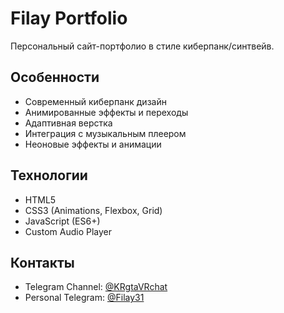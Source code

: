 # Filay Portfolio

Персональный сайт-портфолио в стиле киберпанк/синтвейв.

## Особенности
- Современный киберпанк дизайн
- Анимированные эффекты и переходы
- Адаптивная верстка
- Интеграция с музыкальным плеером
- Неоновые эффекты и анимации

## Технологии
- HTML5
- CSS3 (Animations, Flexbox, Grid)
- JavaScript (ES6+)
- Custom Audio Player

## Контакты
- Telegram Channel: [@KRgtaVRchat](https://t.me/KRgtaVRchat)
- Personal Telegram: [@Filay31](https://t.me/Filay31) 
